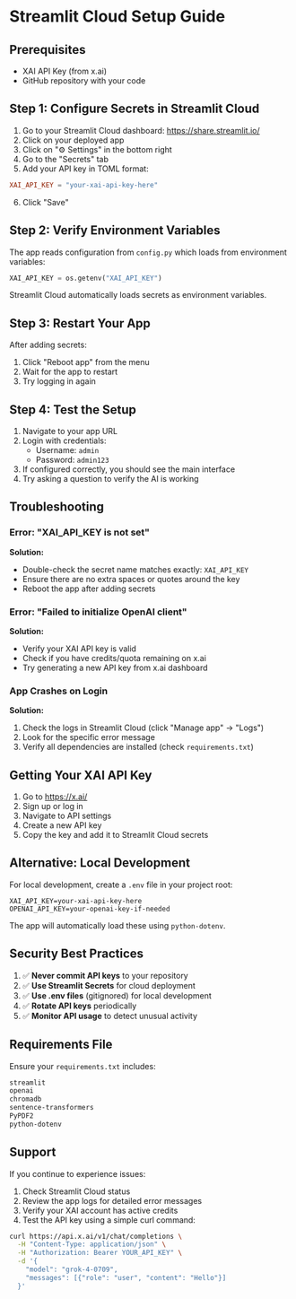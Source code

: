 # Streamlit Cloud Setup Guide

## Prerequisites
- XAI API Key (from x.ai)
- GitHub repository with your code

## Step 1: Configure Secrets in Streamlit Cloud

1. Go to your Streamlit Cloud dashboard: https://share.streamlit.io/
2. Click on your deployed app
3. Click on "⚙️ Settings" in the bottom right
4. Go to the "Secrets" tab
5. Add your API key in TOML format:

```toml
XAI_API_KEY = "your-xai-api-key-here"
```

6. Click "Save"

## Step 2: Verify Environment Variables

The app reads configuration from `config.py` which loads from environment variables:

```python
XAI_API_KEY = os.getenv("XAI_API_KEY")
```

Streamlit Cloud automatically loads secrets as environment variables.

## Step 3: Restart Your App

After adding secrets:
1. Click "Reboot app" from the menu
2. Wait for the app to restart
3. Try logging in again

## Step 4: Test the Setup

1. Navigate to your app URL
2. Login with credentials:
   - Username: `admin`
   - Password: `admin123`
3. If configured correctly, you should see the main interface
4. Try asking a question to verify the AI is working

## Troubleshooting

### Error: "XAI_API_KEY is not set"

**Solution:**
- Double-check the secret name matches exactly: `XAI_API_KEY`
- Ensure there are no extra spaces or quotes around the key
- Reboot the app after adding secrets

### Error: "Failed to initialize OpenAI client"

**Solution:**
- Verify your XAI API key is valid
- Check if you have credits/quota remaining on x.ai
- Try generating a new API key from x.ai dashboard

### App Crashes on Login

**Solution:**
1. Check the logs in Streamlit Cloud (click "Manage app" → "Logs")
2. Look for the specific error message
3. Verify all dependencies are installed (check `requirements.txt`)

## Getting Your XAI API Key

1. Go to https://x.ai/
2. Sign up or log in
3. Navigate to API settings
4. Create a new API key
5. Copy the key and add it to Streamlit Cloud secrets

## Alternative: Local Development

For local development, create a `.env` file in your project root:

```env
XAI_API_KEY=your-xai-api-key-here
OPENAI_API_KEY=your-openai-key-if-needed
```

The app will automatically load these using `python-dotenv`.

## Security Best Practices

1. ✅ **Never commit API keys** to your repository
2. ✅ **Use Streamlit Secrets** for cloud deployment
3. ✅ **Use .env files** (gitignored) for local development
4. ✅ **Rotate API keys** periodically
5. ✅ **Monitor API usage** to detect unusual activity

## Requirements File

Ensure your `requirements.txt` includes:

```txt
streamlit
openai
chromadb
sentence-transformers
PyPDF2
python-dotenv
```

## Support

If you continue to experience issues:
1. Check Streamlit Cloud status
2. Review the app logs for detailed error messages
3. Verify your XAI account has active credits
4. Test the API key using a simple curl command:

```bash
curl https://api.x.ai/v1/chat/completions \
  -H "Content-Type: application/json" \
  -H "Authorization: Bearer YOUR_API_KEY" \
  -d '{
    "model": "grok-4-0709",
    "messages": [{"role": "user", "content": "Hello"}]
  }'
```
